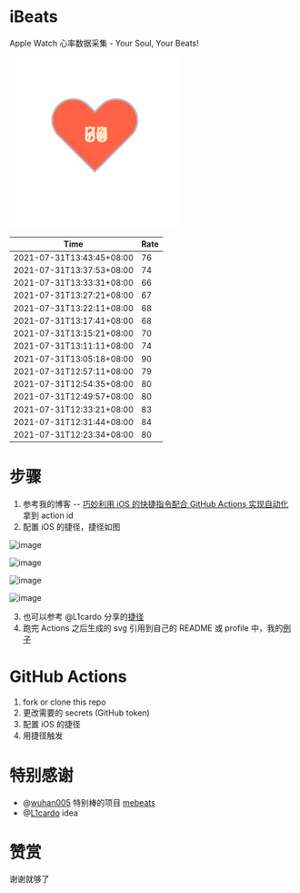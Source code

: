 # iBeats
Apple Watch 心率数据采集 - Your Soul, Your Beats!

![](./files/heart.svg)

<!--START_SECTION:my_heart_rate-->
| Time | Rate | 
 | ---- | ---- | 
| 2021-07-31T13:43:45+08:00 | 76 |
| 2021-07-31T13:37:53+08:00 | 74 |
| 2021-07-31T13:33:31+08:00 | 66 |
| 2021-07-31T13:27:21+08:00 | 67 |
| 2021-07-31T13:22:11+08:00 | 68 |
| 2021-07-31T13:17:41+08:00 | 68 |
| 2021-07-31T13:15:21+08:00 | 70 |
| 2021-07-31T13:11:11+08:00 | 74 |
| 2021-07-31T13:05:18+08:00 | 90 |
| 2021-07-31T12:57:11+08:00 | 79 |
| 2021-07-31T12:54:35+08:00 | 80 |
| 2021-07-31T12:49:57+08:00 | 80 |
| 2021-07-31T12:33:21+08:00 | 83 |
| 2021-07-31T12:31:44+08:00 | 84 |
| 2021-07-31T12:23:34+08:00 | 80 |

<!--END_SECTION:my_heart_rate-->

# 步骤
1. 参考我的博客 -- [巧妙利用 iOS 的快捷指令配合 GitHub Actions 实现自动化](https://github.com/yihong0618/gitblog/issues/198) 拿到 action id
2. 配置 iOS 的捷径，捷径如图

![image](https://user-images.githubusercontent.com/15976103/122154218-0db0b480-ce97-11eb-93bb-5aec07c558dc.png)

![image](https://user-images.githubusercontent.com/15976103/122154236-186b4980-ce97-11eb-8e4b-70551a0391ae.png)

![image](https://user-images.githubusercontent.com/15976103/122154268-2d47dd00-ce97-11eb-902e-3acf292265a9.png)

![image](https://user-images.githubusercontent.com/15976103/122174055-fa144680-ceb4-11eb-9be2-3eb83cd516f7.png)

3. 也可以参考 @L1cardo 分享的[捷径](https://www.icloud.com/shortcuts/6ab6047b459c41ad822ad6b94b1c03d4)
4. 跑完 Actions 之后生成的 svg 引用到自己的 README 或 profile 中，我的[例子](https://github.com/yihong0618) 

# GitHub Actions

1. fork or clone this repo
2. 更改需要的 secrets (GitHub token)
3. 配置 iOS 的捷径
4. 用捷径触发

# 特别感谢
- @[wuhan005](https://github.com/wuhan005) 特别棒的项目 [mebeats](https://github.com/wuhan005/mebeats)
- @[L1cardo](https://github.com/L1cardo) idea

# 赞赏
谢谢就够了
